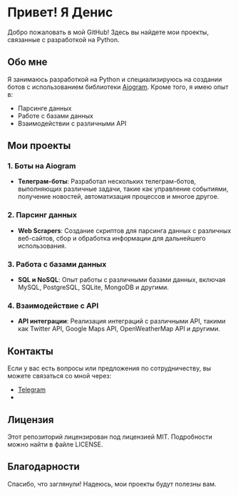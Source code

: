 # Привет! Я Денис

Добро пожаловать в мой GitHub! Здесь вы найдете мои проекты, связанные с разработкой на Python.

## Обо мне

Я занимаюсь разработкой на Python и специализируюсь на создании ботов с использованием библиотеки [Aiogram](https://github.com/aiogram/aiogram). Кроме того, я имею опыт в:

- Парсинге данных
- Работе с базами данных
- Взаимодействии с различными API

## Мои проекты

### 1. Боты на Aiogram
- **Телеграм-боты**: Разработал нескольких телеграм-ботов, выполняющих различные задачи, такие как управление событиями, получение новостей, автоматизация процессов и многое другое.

### 2. Парсинг данных
- **Web Scrapers**: Создание скриптов для парсинга данных с различных веб-сайтов, сбор и обработка информации для дальнейшего использования.

### 3. Работа с базами данных
- **SQL и NoSQL**: Опыт работы с различными базами данных, включая MySQL, PostgreSQL, SQLite, MongoDB и другими.

### 4. Взаимодействие с API
- **API интеграции**: Реализация интеграций с различными API, такими как Twitter API, Google Maps API, OpenWeatherMap API и другими.

## Контакты

Если у вас есть вопросы или предложения по сотрудничеству, вы можете связаться со мной через:

- [Telegram](https://t.me/rwxrwxrw)
- 

## Лицензия

Этот репозиторий лицензирован под лицензией MIT. Подробности можно найти в файле LICENSE.

## Благодарности

Спасибо, что заглянули! Надеюсь, мои проекты будут полезны вам.
